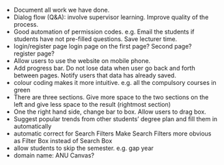 * Document all work we have done.* Dialog flow (Q&A): involve supervisor learning. Improve quality of the process.* Good automation of permission codes. e.g. Email the students if students have not pre-filled questions. Save lecturer time.* login/register pagelogin page on the first page? Second page?      register page?* Allow users to use the website on mobile phone. * Add progress bar. Do not lose data when user go back and forth between pages. Notify users that data has already saved. * colour coding makes it more intuitive. e.g. all the compulsory courses in green * There are three sections. Give more space to the two sections on the left and give less space to the result (rightmost section) * One the right hand side, change bar to box. Allow users to drag box. * Suggest popular trends from other students’ degree plan and fill them in automatically * automatic correct for Search FiltersMake Search Filters more obvious as Filter Box instead of Search Box* allow students to skip the semester. e.g. gap year * domain name: ANU Canvas?   
